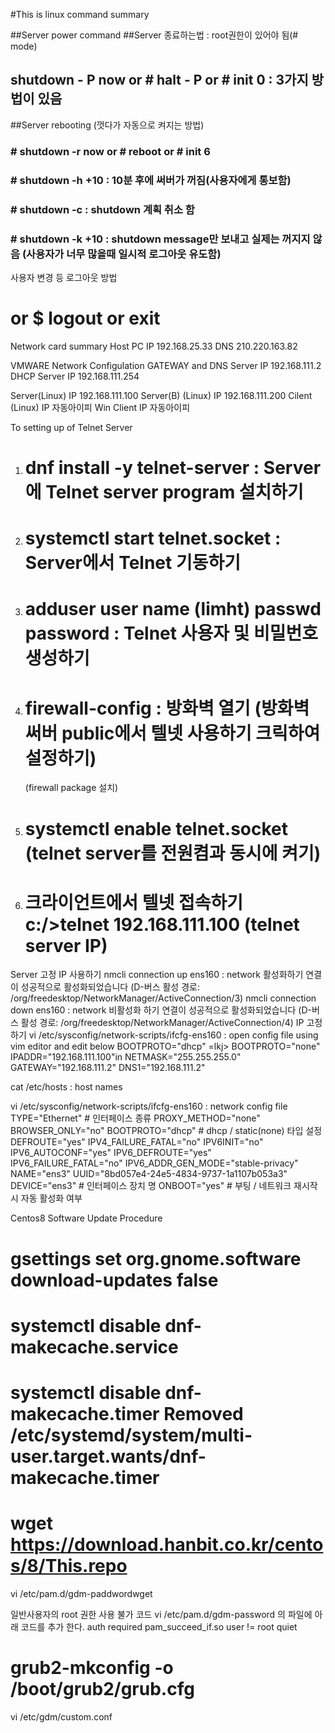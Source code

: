 #This is linux command summary

##Server power command
##Server 종료하는법 : root권한이 있어야 됨(# mode)
## shutdown - P now or # halt - P or # init 0 : 3가지 방법이 있음

##Server rebooting (껏다가 자동으로 켜지는 방법)
### # shutdown -r now or # reboot or # init 6
### # shutdown -h +10 : 10분 후에 써버가 꺼짐(사용자에게 통보함)
### # shutdown -c : shutdown 계획 취소 함
### # shutdown -k +10 : shutdown message만 보내고 실제는 꺼지지 않음 (사용자가 너무 많을때 일시적 로그아웃 유도함)

사용자 변경 등 로그아웃 방법
# or $ logout or exit





Network card summary
Host PC IP 192.168.25.33
DNS 210.220.163.82

VMWARE Network Configulation
GATEWAY and DNS Server IP 192.168.111.2
DHCP Server IP 192.168.111.254

Server(Linux) IP 192.168.111.100
Server(B) (Linux) IP 192.168.111.200
Cilent (Linux) IP 자동아이피
Win Client IP 자동아이피

To setting up of Telnet Server
1. # dnf install -y telnet-server : Server에 Telnet server program  설치하기
2. # systemctl start telnet.socket : Server에서 Telnet 기동하기
3. # adduser user name (limht) passwd password : Telnet 사용자 및 비밀번호 생성하기
4. # firewall-config : 방화벽 열기 (방화벽 써버 public에서 텔넷 사용하기 크릭하여 설정하기)
     (firewall package 설치)
5. # systemctl enable telnet.socket (telnet server를 전원켬과 동시에 켜기)
6. # 크라이언트에서 텔넷 접속하기 c:/>telnet 192.168.111.100 (telnet server IP)

Server 고정 IP 사용하기
nmcli connection up ens160 : network 활성화하기
연결이 성공적으로 활성화되었습니다 (D-버스 활성 경로: /org/freedesktop/NetworkManager/ActiveConnection/3)
nmcli connection down ens160 : network 비활성화 하기
연결이 성공적으로 활성화되었습니다 (D-버스 활성 경로: /org/freedesktop/NetworkManager/ActiveConnection/4)
IP 고정하기
vi /etc/sysconfig/network-scripts/ifcfg-ens160 : open config file using vim editor and edit below
BOOTPROTO="dhcp" =lkj> BOOTPROTO="none"
IPADDR="192.168.111.100"in
NETMASK="255.255.255.0"
GATEWAY="192.168.111.2"
DNS1="192.168.111.2"

cat /etc/hosts : host names

vi /etc/sysconfig/network-scripts/ifcfg-ens160 : network config file
TYPE="Ethernet"                              # 인터페이스 종류
PROXY_METHOD="none"
BROWSER_ONLY="no"
BOOTPROTO="dhcp"                             # dhcp / static(none) 타입 설정
DEFROUTE="yes"
IPV4_FAILURE_FATAL="no"
IPV6INIT="no"
IPV6_AUTOCONF="yes"
IPV6_DEFROUTE="yes"
IPV6_FAILURE_FATAL="no"
IPV6_ADDR_GEN_MODE="stable-privacy"
NAME="ens3"
UUID="8bd057e4-24e5-4834-9737-1a1107b053a3"
DEVICE="ens3"                             # 인터페이스 장치 명
ONBOOT="yes"                              # 부팅 / 네트워크 재시작 시 자동 활성화 여부

Centos8 Software Update Procedure
# gsettings set org.gnome.software download-updates false
# systemctl disable dnf-makecache.service
# systemctl disable dnf-makecache.timer Removed /etc/systemd/system/multi-user.target.wants/dnf-makecache.timer
# wget  https://download.hanbit.co.kr/centos/8/This.repo

vi /etc/pam.d/gdm-paddwordwget

일반사용자의 root 권한 사용 불가 코드
vi /etc/pam.d/gdm-password 의 파일에 아래 코드를 추가 한다.
auth        required      pam_succeed_if.so user  != root quiet
# grub2-mkconfig -o /boot/grub2/grub.cfg

vi /etc/gdm/custom.conf

